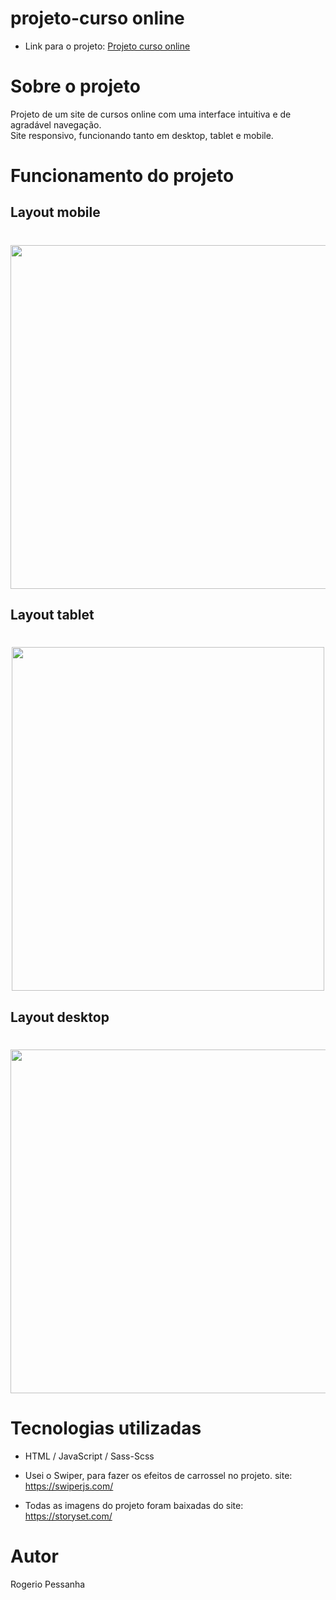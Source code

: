# projeto-curso online

- Link para o projeto: [Projeto curso online](https://rogeriopessanha.github.io/projeto-curso-completo/)

# Sobre o projeto

Projeto de um site de cursos online com uma interface intuitiva e de agradável navegação.</br>
Site responsivo, funcionando tanto em desktop, tablet e mobile.

# Funcionamento do projeto


## Layout mobile

<h1 align="center">
  <img  height="550px" src="https://github.com/rogeriopessanha/projeto-curso-completo/blob/main/img/readme-info/responsivo320px.gif" />
</h1>


## Layout tablet

<h1 align="center">
  <img width="500px" height="550px" src="https://github.com/rogeriopessanha/projeto-curso-completo/blob/main/img/readme-info/responsivo768px.gif" />
</h1>


## Layout desktop

<h1 align="center">
  <img width="900px" height="550px" src="https://github.com/rogeriopessanha/projeto-curso-completo/blob/main/img/readme-info/responsivo1024px.gif" />
</h1>


# Tecnologias utilizadas

- HTML / JavaScript / Sass-Scss

- Usei o Swiper, para fazer os efeitos de carrossel no projeto. site: https://swiperjs.com/

- Todas as imagens do projeto foram baixadas do site: https://storyset.com/

# Autor

Rogerio Pessanha
